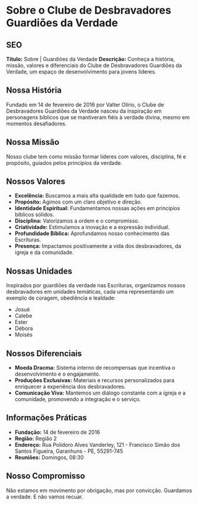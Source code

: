 # Sobre o Clube de Desbravadores Guardiões da Verdade

## SEO

**Título:** Sobre | Guardiões da Verdade
**Descrição:** Conheça a história, missão, valores e diferenciais do Clube de Desbravadores Guardiões da Verdade, um espaço de desenvolvimento para jovens líderes.
## Nossa História

Fundado em 14 de fevereiro de 2016 por Valter Olírio, o Clube de Desbravadores Guardiões da Verdade nasceu da inspiração em personagens bíblicos que se mantiveram fiéis à verdade divina, mesmo em momentos desafiadores.

## Nossa Missão

Nosso clube tem como missão formar líderes com valores, disciplina, fé e propósito, guiados pelos princípios da verdade.

## Nossos Valores

*   **Excelência:** Buscamos a mais alta qualidade em tudo que fazemos.
*   **Propósito:** Agimos com um claro objetivo e direção.
*   **Identidade Espiritual:** Fundamentamos nossas ações em princípios bíblicos sólidos.
*   **Disciplina:** Valorizamos a ordem e o compromisso.
*   **Criatividade:** Estimulamos a inovação e a expressão individual.
*   **Profundidade Bíblica:** Aprofundamos nosso conhecimento das Escrituras.
*   **Presença:** Impactamos positivamente a vida dos desbravadores, da igreja e da comunidade.

## Nossas Unidades

Inspirados por guardiões da verdade nas Escrituras, organizamos nossos desbravadores em unidades temáticas, cada uma representando um exemplo de coragem, obediência e lealdade:

*   Josué
*   Calebe
*   Ester
*   Débora
*   Moisés

## Nossos Diferenciais

*   **Moeda Dracma:** Sistema interno de recompensas que incentiva o desenvolvimento e o engajamento.
*   **Produções Exclusivas:** Materiais e recursos personalizados para enriquecer a experiência dos desbravadores.
*   **Comunicação Viva:** Mantemos um diálogo constante com a igreja e a comunidade, promovendo a integração e o serviço.

## Informações Práticas

*   **Fundação:** 14 de fevereiro de 2016
*   **Região:** Região 2
*   **Endereço:** Rua Polidoro Alves Vanderley, 121 - Francisco Simão dos Santos Figueira, Garanhuns - PE, 55291-745
*   **Reuniões:** Domingos, 08:30

## Nosso Compromisso

Não estamos em movimento por obrigação, mas por convicção. Guardamos a verdade. E não vamos recuar.

